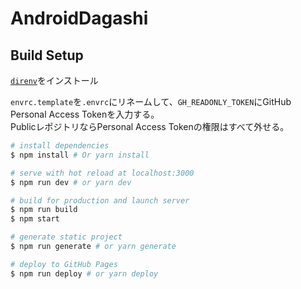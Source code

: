 # AndroidDagashi


## Build Setup

[`direnv`](https://github.com/direnv/direnv)をインストール

`envrc.template`を`.envrc`にリネームして、`GH_READONLY_TOKEN`にGitHub Personal Access Tokenを入力する。  
PublicレポジトリならPersonal Access Tokenの権限はすべて外せる。

``` bash
# install dependencies
$ npm install # Or yarn install

# serve with hot reload at localhost:3000
$ npm run dev # or yarn dev

# build for production and launch server
$ npm run build
$ npm start

# generate static project
$ npm run generate # or yarn generate

# deploy to GitHub Pages
$ npm run deploy # or yarn deploy
```

